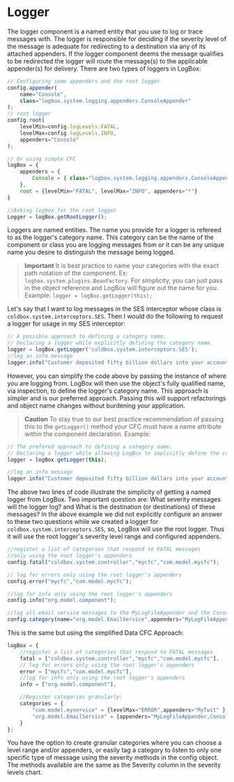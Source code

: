 # Logger

The logger component is a named entity that you use to log or trace messages with. The logger is responsible for deciding if the severity level of the message is adequate for redirecting to a destination via any of its attached appenders. If the logger component deems the message qualifies to be redirected the logger will route the message(s) to the applicable appender(s) for delivery. There are two types of loggers in LogBox:

```javascript
// Configuring some appenders and the root logger
config.appender( 
    name="Console", 
    class="logbox.system.logging.appenders.ConsoleAppender"
);
// root logger
config.root(
    levelMin=config.logLevels.FATAL, 
    levelMax=config.logLevels.INFO, 
    appenders="Console"
);

// Or using simple CFC
logBox = {
	appenders = {
		Console = { class="logbox.system.logging.appenders.ConsoleAppender" }
	},
	root = {levelMin="FATAL", levelMax="INFO", appenders="*"}
}

//Asking logbox for the root logger
Logger = logBox.getRootLogger();
```

Loggers are named entities. The name you provide for a logger is refereed to as the logger's category name. This category can be the name of the component or class you are logging messages from or it can be any unique name you desire to distinguish the message being logged.

> <b>Important</b> It is best practice to name your categories with the exact path notation of the component. Ex: `logbox.system.plugins.BeanFactory`. For simplicity, you can just pass in the object reference and LogBox will figure out the name for you. Example: `logger = logBox.getLogger(this);`

Let's say that I want to log messages in the SES interceptor whose class is `coldbox.system.interceptors.SES`. Then I would do the following to request a logger for usage in my SES interceptor:

```javascript
// A possible approach to defining a category name.
// Declaring a logger while explicitly defining the category name.
logger = logBox.getLogger('coldbox.system.interceptors.SES');
//log an info message
logger.info("Customer deposited fifty billion dollars into your account.");
```

However, you can simplify the code above by passing the instance of where you are logging from. LogBox will then use the object's fully qualified name, via inspection, to define the logger's category name. This approach is simpler and is our preferred approach. Passing this will support refactorings and object name changes without burdening your application.

> **Caution** To stay true to our best practice recommendation of passing this to the `getLogger()` method your CFC must have a name attribute within the component declaration. Example:

```javascript
// The prefered approach to defining a category name.
// Declaring a logger while allowing LogBox to implicitly define the category name via introspection.
logger = logBox.getLogger(this);

//log an info message
logger.info("Customer deposited fifty billion dollars into your account. Again.");
```

The above two lines of code illustrate the simplicity of getting a named logger from LogBox. Two important question are: What severity messages will the logger log? and What is the destination (or destinations) of these messages? In the above example we did not explicitly configure an answer to these two questions while we created a logger for `coldbox.system.interceptors.SES`, so, LogBox will use the root logger. Thus it will use the root logger's severity level range and configured appenders. 

```javascript
//register a list of categories that respond to FATAL messages
//only using the root logger's appenders
config.fatal("coldbox.system.controller","mycfc","com.model.mycfc");

// log for errors only using the root logger's appenders
config.error("mycfc","com.model.mycfc");

//log for info only using the root logger's appenders
config.info("org.model.component");

//log all email service messages to the MyLogFileAppender and the Console.
config.category(name="org.model.EmailService",appenders="MyLogFileAppender,Console");
```

This is the same but using the simplified Data CFC Approach:

```javascript
logBox = {
	//register a list of categories that respond to FATAL messages
	fatal = ["coldbox.system.controller","mycfc","com.model.mycfc"],
	// log for errors only using the root logger's appenders
	error = ["mycfc","com.model.mycfc"],
	//log for info only using the root logger's appenders
	info = ["org.model.component"],

	//Register categories granularly:
	categories = {
		"com.model.myservice" = {levelMax="ERROR",appenders="MyTwit" },
		"org.model.EmailService" = {appenders="MyLogFileAppender,Console"}
	}
};
```
You have the option to create granular categories where you can choose a level range and/or appenders, or easily tag a category to listen to only one specific type of message using the severity methods in the config object. The methods available are the same as the Severity column in the severity levels chart.

